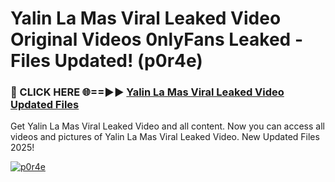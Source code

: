 # Yalin La Mas Viral Leaked Video Original Videos 0nlyFans Leaked - Files Updated! (p0r4e)

<h3>🔴 CLICK HERE 🌐==►► <a href="https://tinyurl.com/2wckxsce" rel="nofollow">Yalin La Mas Viral Leaked Video Updated Files</a></h3>

Get Yalin La Mas Viral Leaked Video and all content. Now you can access all videos and pictures of Yalin La Mas Viral Leaked Video. New Updated Files 2025!

[![p0r4e](https://i.imgur.com/AFduVYN.gif)](https://tinyurl.com/2wckxsce)
